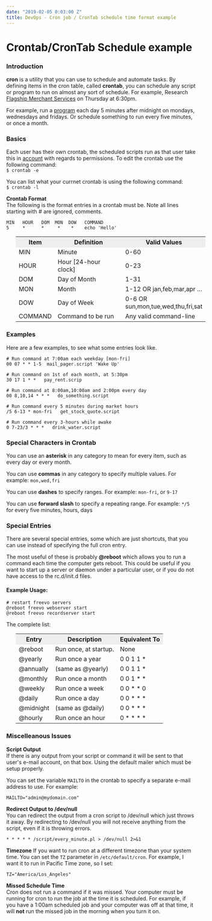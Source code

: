 ```yaml
---
date: "2019-02-05 0:03:00 Z"
title: DevOps - Cron job / CronTab schedule time format example
---
```


# Crontab/CronTab Schedule example

### Introduction

**cron** is a utility that you can use to schedule and automate tasks. By defining items in the cron table, called **crontab**, you can schedule any script or program to run on almost any sort of schedule. For example, Research [Flagship Merchant Services][1] on Thursday at 6:30pm.

For example, run a [program][2] each day 5 minutes after midnight on mondays, wednesdays and fridays. Or schedule something to run every five minutes, or once a month.

### Basics

Each user has their own crontab, the scheduled scripts run as that user take this in [account][3] with regards to permissions. To edit the crontab use the following command:  
`$ crontab -e `

You can list what your currnet crontab is using the following command:  
`$ crontab -l `

**Crontab Format**  
The following is the format entries in a crontab must be. Note all lines starting with <span class="scode">#</span> are ignored, comments.

```
MIN   HOUR   DOM  MON  DOW   COMMAND
5     *      *     *    *    echo 'Hello'
```

<table cellpadding="4" cellspacing="1" style="margin-left:25px;">
<tr bgcolor="#EEEEEE">
<th>
  Item
</th>

<th>
  Definition
</th>

<th>
  Valid Values
</th>
</tr>

<tr>
<td>
  MIN
</td>

<td>
  Minute
</td>

<td>
  0-60
</td>
</tr>

<tr>
<td>
  HOUR
</td>

<td>
  Hour [24-hour clock]
</td>

<td>
  0-23
</td></td>
</tr>

<tr>
<td>
  DOM
</td>

<td>
  Day of Month
</td>

<td>
  1-31
</td>
</tr>

<tr>
<td>
  MON
</td>

<td>
  Month
</td>

<td>
  1-12 OR jan,feb,mar,apr &#8230;
</td>
</tr>

<tr>
<td>
  DOW
</td>

<td>
  Day of Week
</td>

<td>
  0-6 OR <br />sun,mon,tue,wed,thu,fri,sat
</td>
</tr>

<tr>
<td>
  COMMAND
</td>

<td>
  Command to be run
</td>

<td>
  Any valid command-line
</td>
</tr>
</table>

### Examples

Here are a few examples, to see what some entries look like.

```
# Run command at 7:00am each weekday [mon-fri]
00 07 * * 1-5  mail_pager.script 'Wake Up'

# Run command on 1st of each month, at 5:30pm
30 17 1 * *   pay_rent.scrip

# Run command at 8:00am,10:00am and 2:00pm every day
00 8,10,14 * * *   do_something.script

# Run command every 5 minutes during market hours
/5 6-13 * mon-fri   get_stock_quote.script

# Run command every 3-hours while awake
0 7-23/3 * * *   drink_water.script
```

### Special Characters in Crontab

You can use an **asterisk** in any category to mean for every item, such as every day or every month.

You can use **commas** in any category to specify multiple values. For example: `mon,wed,fri`

You can use **dashes** to specify ranges. For example: `mon-fri`, or `9-17`

You can use **forward slash** to specify a repeating range. For example: `*/5` for every five minutes, hours, days

### Special Entries

There are several special entries, some which are just shortcuts, that you can use instead of specifying the full cron entry.

The most useful of these is probably **@reboot** which allows you to run a command each time the computer gets reboot. This could be useful if you want to start up a server or daemon under a particular user, or if you do not have access to the rc.d/init.d files.

#### Example Usage:

```
# restart freevo servers
@reboot freevo webserver start
@reboot freevo recordserver start
```

The complete list:

<table cellpadding="4" cellspacing="1" style="margin-left:25px;">
<tr bgcolor="#EEEEEE">
<th>
Entry
</th>

<th>
Description
</th>

<th>
Equivalent To
</th>
</tr>

<tr>
<td>
@reboot
</td>

<td>
Run once, at startup.
</td>

<td>
None
</td>
</tr>

<tr>
<td>
@yearly
</td>

<td>
Run once a year
</td>

<td>
0 0 1 1 *
</td>
</tr>

<tr>
<td>
@annually
</td>

<td>
(same as @yearly)
</td>

<td>
0 0 1 1 *
</td>
</tr>

<tr>
<td>
@monthly
</td>

<td>
Run once a month
</td>

<td>
0 0 1 * *
</td>
</tr>

<tr>
<td>
@weekly
</td>

<td>
Run once a week
</td>

<td>
0 0 * * 0
</td>
</tr>

<tr>
<td>
@daily
</td>

<td>
Run once a day
</td>

<td>
0 0 * * *
</td>
</tr>

<tr>
<td>
@midnight
</td>

<td>
(same as @daily)
</td>

<td>
0 0 * * *
</td>
</tr>

<tr>
<td>
@hourly
</td>

<td>
Run once an hour
</td>

<td>
0 * * * *
</td>
</tr>
</table>

### Miscelleanous Issues

**Script Output**  
If there is any output from your script or command it will be sent to that user's e-mail account, on that box. Using the default mailer which must be setup properly.

You can set the variable `MAILTO` in the crontab to specify a separate e-mail address to use. For example:  

```
MAILTO="admin@mydomain.com"
```

**Redirect Output to /dev/null**  
You can redirect the output from a cron script to /dev/null which just throws it away. By redirecting to /dev/null you will not receive anything from the script, even if it is throwing errors.  
```
* * * * * /script/every_minute.pl > /dev/null 2>&1
```

**Timezone**
If you want to run cron at a different timezone than your system time. You can set the `TZ` parameter in `/etc/default/cron`. For example, I want it to run in Pacific Time zone, so I set:
```
TZ="America/Los_Angeles"
```

**Missed Schedule Time**  
Cron does not run a command if it was missed. Your computer must be running for cron to run the job at the time it is scheduled. For example, if you have a 1:00am scheduled job and your computer was off at that time, it will **not** run the missed job in the morning when you turn it on.

 [1]: http://flagshipmerchantservices.wordpress.com/
 [2]: http://onestop.umn.edu/finances/manage_money/wise_credit_choices/credit_cards/index.html
 [3]: http://militaryfinance.umuc.edu/planning/credit_understanding.html